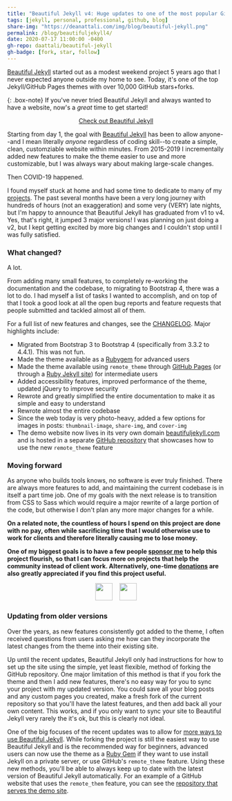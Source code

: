 ```yaml
---
title: "Beautiful Jekyll v4: Huge updates to one of the most popular GitHub Pages themes"
tags: [jekyll, personal, professional, github, blog]
share-img: "https://deanattali.com/img/blog/beautiful-jekyll.png"
permalink: /blog/beautifuljekyll4/
date: 2020-07-17 11:00:00 -0400
gh-repo: daattali/beautiful-jekyll
gh-badge: [fork, star, follow]
---
```


[Beautiful Jekyll](https://github.com/daattali/beautiful-jekyll#readme) started out as a modest weekend project 5 years ago that I never expected anyone outside my home to see. Today, it's one of the top Jekyll/GitHub Pages themes with over 10,000 GitHub stars+forks.

{: .box-note}
If you've never tried Beautiful Jekyll and always wanted to have a website, now's a *great* time to get started!

<div style="text-align:center;">
  <a class="btn btn-lg btn-success" href="https://beautifuljekyll.com/">Check out Beautiful Jekyll</a>
</div>

Starting from day 1, the goal with [Beautiful Jekyll](https://beautifuljekyll.com/) has been to allow anyone--and I mean literally *anyone* regardless of coding skill--to create a simple, clean, customziable website within minutes. From 2015-2019 I incrementally added new features to make the theme easier to use and more customizable, but I was always wary about making large-scale changes. 

Then COVID-19 happened. 

I found myself stuck at home and had some time to dedicate to many of my [projects](https://deanattali.com/projects/). The past several months have been a very long journey with hundreds of hours (not an exaggeration) and some very (VERY) late nights, but I'm happy to announce that Beautiful Jekyll has graduated from v1 to v4. Yes, that's right, it jumped 3 major versions! I was planning on just doing a v2, but I kept getting excited by more big changes and I couldn't stop until I was fully satisfied. 

### What changed?

A lot.

From adding many small features, to completely re-working the documentation and the codebase, to migrating to Bootstrap 4, there was a lot to do. I had myself a list of tasks I wanted to accomplish, and on top of that I took a good look at all the open bug reports and feature requests that people submitted and tackled almost all of them.

For a full list of new features and changes, see the [CHANGELOG](https://github.com/daattali/beautiful-jekyll/blob/master/CHANGELOG.md). Major highlights include:

- Migrated from Bootstrap 3 to Bootstrap 4 (specifically from 3.3.2 to 4.4.1). This was not fun.
- Made the theme available as a [Rubygem](https://beautifuljekyll.com/getstarted#method_gem) for advanced users
- Made the theme available using `remote_theme` through [GitHub Pages](https://beautifuljekyll.com/getstarted#method_remote_theme_github) (or through a [Ruby Jekyll site](https://beautifuljekyll.com/getstarted#method_remote_theme_jekyll)) for intermediate users
- Added accessibility features, improved performance of the theme, updated jQuery to improve security
- Rewrote and greatly simplified the entire documentation to make it as simple and easy to understand
- Rewrote almost the entire codebase
- Since the web today is very photo-heavy, added a few options for images in posts: `thumbnail-image`, `share-img`, and `cover-img`
- The demo website now lives in its very own domain [beautifuljekyll.com](https://beautifuljekyll.com/) and is hosted in a separate [GitHub repository](https://github.com/daattali/beautiful-jekyll-demo) that showcases how to use the new `remote_theme` feature

### Moving forward

As anyone who builds tools knows, no software is ever truly finished. There are always more features to add, and maintaining the current codebase is in itself a part time job. One of my goals with the next release is to transition from CSS to Sass which would require a major rewrite of a large portion of the code, but otherwise I don't plan any more major changes for a while.

**On a related note, the countless of hours I spend on this project are done with no pay, often while sacrificing time that I would otherwise use to work for clients and therefore literally causing me to lose money.**

**One of my biggest goals is to have a few people [sponsor me](https://github.com/sponsors/daattali) to help this project flourish, so that I can focus more on projects that help the community instead of client work. Alternatively, one-time [donations](https://paypal.me/daattali) are also greatly appreciated if you find this project useful.**

<p align="center">
  <a style="display: inline-block;" href="https://github.com/sponsors/daattali">
    <img height="40" src="https://i.imgur.com/034B8vq.png" />
  </a>
  &nbsp;&nbsp;
  <a style="display: inline-block;" href="https://paypal.me/daattali">
    <img height="40" src="https://camo.githubusercontent.com/0e9e5cac101f7093336b4589c380ab5dcfdcbab0/68747470733a2f2f63646e2e6a7364656c6976722e6e65742f67682f74776f6c66736f6e2f70617970616c2d6769746875622d627574746f6e40312e302e302f646973742f627574746f6e2e737667" />
  </a>
</p>


### Updating from older versions

Over the years, as new features consistently got added to the theme, I often received questions from users asking me how can they incorporate the latest changes from the theme into their existing site. 

Up until the recent updates, Beautiful Jekyll only had instructions for how to set up the site using the simple, yet least flexible, method of forking the GitHub repository. One major limitation of this method is that if you fork the theme and then I add new features, there's no easy way for you to sync your project with my updated version. You could save all your blog posts and any custom pages you created, make a fresh fork of the current repository so that you'll have the latest features, and then add back all your own content. This works, and if you only want to sync your site to Beautiful Jekyll very rarely the it's ok, but this is clearly not ideal.

One of the big focuses of the recent updates was to allow for [more ways to use Beautiful Jekyll](https://beautifuljekyll.com/getstarted/#install-steps-hard). While forking the project is still the easiest way to use Beautiful Jekyll and is the recommended way for beginners, advanced users can now use the theme as a [Ruby Gem](https://rubygems.org/gems/beautiful-jekyll-theme) if they want to use install Jekyll on a private server, or use GitHub's `remote_theme` feature. Using these new methods, you'll be able to always keep up to date with the latest version of Beautiful Jekyll automatically. For an example of a GitHub website that uses the `remote_them` feature, you can see the [repository that serves the demo site](https://github.com/daattali/beautiful-jekyll-demo).
